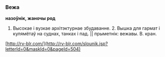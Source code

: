 ### Вежа
**назоўнік, жаночы род**

1. Высокае і вузкае архітэктурнае збудаванне. 2. Вышка для гармат і кулямётаў на суднах, танках і пад. || прыметнік: вежавы. В. кран.

<a rel="author">[http://rv-blr.com/](http://rv-blr.com/slounik.jsp?letterId=0&maskId=0&pageId=504)</a>
